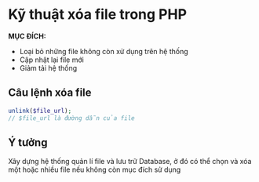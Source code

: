 # Kỹ thuật xóa file trong PHP

**MỤC ĐÍCH:**

-   Loại bỏ những file không còn xử dụng trên hệ thống
-   Cập nhật lại file mới
-   Giảm tải hệ thống

## Câu lệnh xóa file

```php
unlink($file_url);
// $file_url là đường dẫn của file
```

## Ý tưởng

Xây dựng hệ thống quản lí file và lưu trữ Database, ở đó có thể chọn và xóa một hoặc nhiều file nếu không còn mục đích sử dụng
